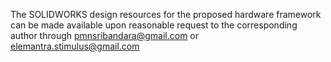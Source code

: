 The SOLIDWORKS design resources for the proposed hardware framework can be made available upon reasonable request to the corresponding author through pmnsribandara@gmail.com or elemantra.stimulus@gmail.com
